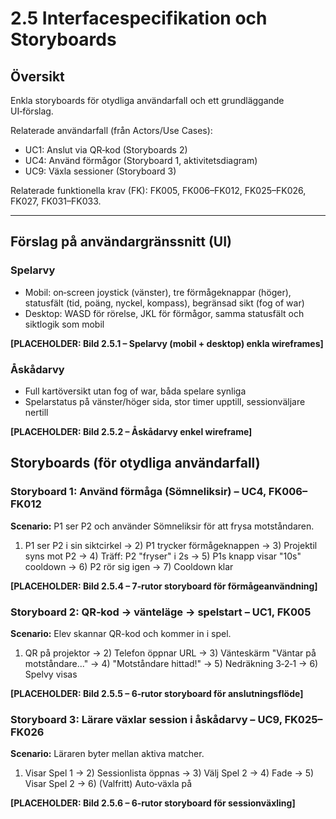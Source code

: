 # 2.5 Interfacespecifikation och Storyboards

## Översikt
Enkla storyboards för otydliga användarfall och ett grundläggande UI‑förslag.

Relaterade användarfall (från Actors/Use Cases):
- UC1: Anslut via QR‑kod (Storyboards 2)
- UC4: Använd förmågor (Storyboard 1, aktivitetsdiagram)
- UC9: Växla sessioner (Storyboard 3)

Relaterade funktionella krav (FK): FK005, FK006–FK012, FK025–FK026, FK027, FK031–FK033.

---

## Förslag på användargränssnitt (UI)

### Spelarvy
- Mobil: on‑screen joystick (vänster), tre förmågeknappar (höger), statusfält (tid, poäng, nyckel, kompass), begränsad sikt (fog of war)
- Desktop: WASD för rörelse, JKL för förmågor, samma statusfält och siktlogik som mobil

**[PLACEHOLDER: Bild 2.5.1 – Spelarvy (mobil + desktop) enkla wireframes]**

### Åskådarvy
- Full kartöversikt utan fog of war, båda spelare synliga
- Spelarstatus på vänster/höger sida, stor timer upptill, sessionväljare nertill

**[PLACEHOLDER: Bild 2.5.2 – Åskådarvy enkel wireframe]**

## Storyboards (för otydliga användarfall)

### Storyboard 1: Använd förmåga (Sömneliksir) – UC4, FK006–FK012
**Scenario:** P1 ser P2 och använder Sömneliksir för att frysa motståndaren.

1) P1 ser P2 i sin siktcirkel → 2) P1 trycker förmågeknappen → 3) Projektil syns mot P2 → 4) Träff: P2 "fryser" i 2s → 5) P1s knapp visar "10s" cooldown → 6) P2 rör sig igen → 7) Cooldown klar

**[PLACEHOLDER: Bild 2.5.4 – 7‑rutor storyboard för förmågeanvändning]**

### Storyboard 2: QR‑kod → vänteläge → spelstart – UC1, FK005
**Scenario:** Elev skannar QR-kod och kommer in i spel.

1) QR på projektor → 2) Telefon öppnar URL → 3) Vänteskärm "Väntar på motståndare..." → 4) "Motståndare hittad!" → 5) Nedräkning 3‑2‑1 → 6) Spelvy visas

**[PLACEHOLDER: Bild 2.5.5 – 6‑rutor storyboard för anslutningsflöde]**

### Storyboard 3: Lärare växlar session i åskådarvy – UC9, FK025–FK026
**Scenario:** Läraren byter mellan aktiva matcher.

1) Visar Spel 1 → 2) Sessionlista öppnas → 3) Välj Spel 2 → 4) Fade → 5) Visar Spel 2 → 6) (Valfritt) Auto‑växla på

**[PLACEHOLDER: Bild 2.5.6 – 6‑rutor storyboard för sessionväxling]**
